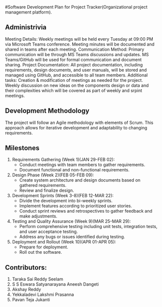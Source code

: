 #Software Development Plan for Project Tracker(Organizational project management platform).
## Administrivia
Meeting Details:  Weekly meetings will be held every Tuesday at 09:00 PM via Microsoft Teams conference. Meeting minutes will be documented and shared in teams after each meeting.
Communication Method:  Primary communication will be through MS Teams discussions and updates. MS Teams/GitHub will be used for formal communication and document sharing.
Project Documentation:  All project documentation, including requirements, design documents, and user manuals, will be stored and managed using GitHub, and accessible to all team members.
Additional tasks: Creation & modification of meetings as needed for the project. Weekly discussion on new ideas on the components design or data and their complexities which will be covered as part of weekly and srpint meetings.
## Development Methodology
The project will follow an Agile methodology with elements of Scrum. This approach allows for iterative development and adaptability to changing requirements. 
## Milestones
1. Requirements Gathering (Week 1)(JAN 29-FEB 02):  
    - Conduct meetings with team members to gather requirements.
    - Document functional and non-functional requirements.
2. Design Phase (Week 2)(FEB 05-FEB 09): 
    - Create system architecture and design documents based on gathered requirements.
    - Review and finalize design.
3. Development Sprints (Week 3-8)(FEB 12-MAR 22): 
    - Divide the development into bi-weekly sprints.
    - Implement features according to prioritized user stories.
    - Conduct sprint reviews and retrospectives to gather feedback and make adjustments.
4. Testing and Quality Assurance (Week 9)(MAR 25-MAR 29): 
    - Perform comprehensive testing including unit tests, integration tests, and user acceptance testing.
    - Address any bugs or issues identified during testing.
5. Deployment and Rollout (Week 10)(APR 01-APR 05): 
    - Prepare for deployment.
    - Roll out the software.

## Contributors:
1. Taraka Sai Reddy Seelam
2. S S Eswara Satyanarayana Aneesh Dangeti
3. Akshay Reddy
4. Yekkaladevi Lakshmi Prasanna
5. Pavan Teja Jukanti
